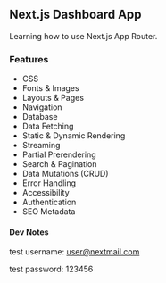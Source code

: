 ## Next.js Dashboard App

Learning how to use Next.js App Router.

### Features

- CSS
- Fonts & Images
- Layouts & Pages
- Navigation
- Database
- Data Fetching
- Static & Dynamic Rendering
- Streaming
- Partial Prerendering
- Search & Pagination
- Data Mutations (CRUD)
- Error Handling
- Accessibility
- Authentication
- SEO Metadata

#### Dev Notes

test username: user@nextmail.com

test password: 123456
